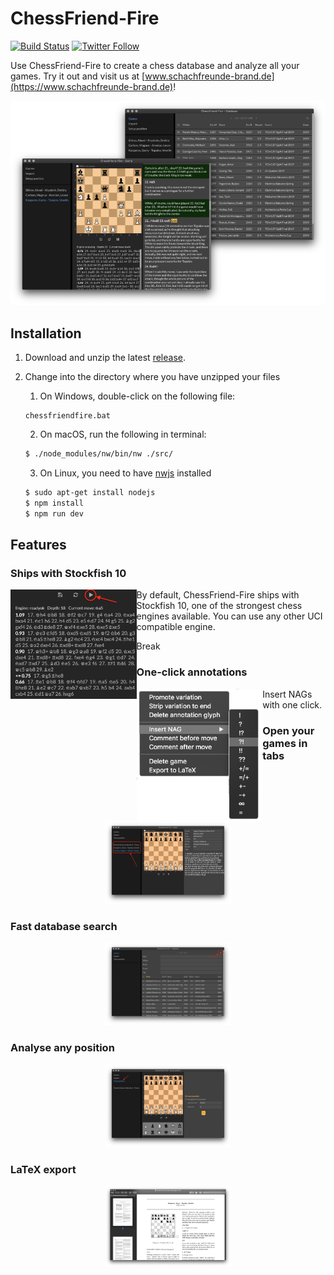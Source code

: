 # ChessFriend-Fire
[![Build Status](https://travis-ci.org/SFBrand1981/ChessFriend-Fire.svg?branch=master)](https://travis-ci.org/SFBrand1981/ChessFriend-Fire)
[![Twitter Follow](https://img.shields.io/twitter/follow/SFBrand81.svg?style=social)](https://twitter.com/SFBrand81)


Use ChessFriend-Fire to create a chess database and analyze all your games.
Try it out and visit us at [www.schachfreunde-brand.de](https://www.schachfreunde-brand.de)!


<div style="text-align: center;">
     <img src="https://github.com/SFBrand1981/ChessFriend-Fire/blob/master/docs/ChessFriend-Fire_collage.png"/>
</div>


## Installation

   1. Download and unzip the latest [release][release]. 
   2. Change into the directory where you have unzipped your files
      1. On Windows, double-click on the following file:

      ```
      chessfriendfire.bat
      ```


      2. On macOS, run the following in terminal:

      ```bash
      $ ./node_modules/nw/bin/nw ./src/
      ```

      3. On Linux, you need to have [nwjs][nwjs] installed 

      ```bash
      $ sudo apt-get install nodejs
      $ npm install
      $ npm run dev
      ```

## Features

### Ships with Stockfish 10

<img style="float:left;" src="https://github.com/SFBrand1981/ChessFriend-Fire/blob/master/docs/ChessFriend-Fire_engine.png" width="40%"/>

By default, ChessFriend-Fire ships with Stockfish 10, one of the strongest chess engines available.
You can use any other UCI compatible engine.


<div style="width: 100%;">Break</div>


### One-click annotations

<img style="float:left; width:40%;" src="https://github.com/SFBrand1981/ChessFriend-Fire/blob/master/docs/ChessFriend-Fire_menu.png"/>


Insert NAGs with one click.


### Open your games in tabs

<div style="text-align: center;">
     <img src="https://github.com/SFBrand1981/ChessFriend-Fire/blob/master/docs/ChessFriend-Fire_tabs.png" width="40%"/>
</div>


### Fast database search

<div style="text-align: center;">
     <img src="https://github.com/SFBrand1981/ChessFriend-Fire/blob/master/docs/ChessFriend-Fire_search.png" width="40%"/>
</div>

### Analyse any position

<div style="text-align: center;">
     <img src="https://github.com/SFBrand1981/ChessFriend-Fire/blob/master/docs/ChessFriend-Fire_setup.png" width="40%"/>
</div>

### LaTeX export

<div style="text-align: center;">
     <img src="https://github.com/SFBrand1981/ChessFriend-Fire/blob/master/docs/ChessFriend-Fire_latex.png" width="40%"/>
</div>

  

[nwjs]: https://nodejs.org/en/
[release]: https://github.com/SFBrand1981/ChessFriend-Fire/releases
[stockfish]: https://github.com/SFBrand1981/ChessFriend-Fire/tree/master/src/bin
[Kasparov_vs_Topalov]: https://github.com/SFBrand1981/ChessFriend-Fire/blob/master/tests/Kasparov_vs_Topalov.pgn
